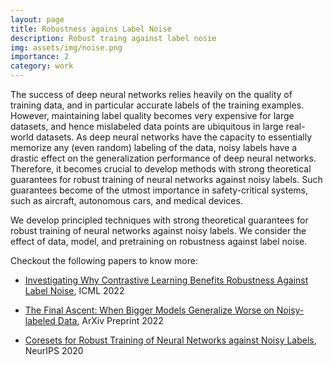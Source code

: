 ```yaml
---
layout: page
title: Robustness agains Label Noise
description: Robust traing against label nosie
img: assets/img/noise.png
importance: 2
category: work
---
```


The success of deep neural networks relies heavily on the quality of training data, and in particular accurate labels of the training examples. However, maintaining label quality becomes very expensive for large datasets, and hence mislabeled data points are ubiquitous in large real-world datasets. As deep neural networks have the capacity to essentially memorize any (even random) labeling of the data, noisy labels have a drastic effect on the generalization performance of deep neural networks. Therefore, it becomes crucial to develop methods with strong theoretical guarantees for robust training of neural networks against noisy labels. Such guarantees become of the utmost importance in safety-critical systems, such as aircraft, autonomous cars, and medical devices.

We develop principled techniques with strong theoretical guarantees for robust training of neural networks against noisy labels. We consider the effect of data, model, and pretraining on robustness against label noise.

Checkout the following papers to know more:

- [Investigating Why Contrastive Learning Benefits Robustness Against Label Noise](/assets/pdf/xue22investigating_long.pdf), ICML 2022

- [The Final Ascent: When Bigger Models Generalize Worse on Noisy-labeled Data](https://arxiv.org/pdf/2208.08003.pdf), ArXiv Preprint 2022

- [Coresets for Robust Training of Neural Networks against Noisy Labels](/assets/pdf/mirzasoleiman20coresetslong.pdf), NeurIPS 2020
